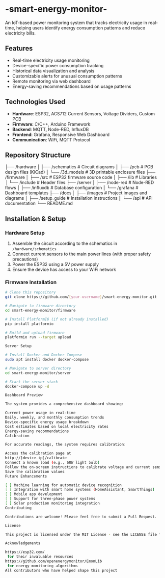 # -smart-energy-monitor-
An IoT-based power monitoring system that tracks electricity usage in real-time, helping users identify energy consumption patterns and reduce electricity bills.

## Features
- Real-time electricity usage monitoring
- Device-specific power consumption tracking
- Historical data visualization and analysis
- Customizable alerts for unusual consumption patterns
- Remote monitoring via web dashboard
- Energy-saving recommendations based on usage patterns

## Technologies Used
- **Hardware**: ESP32, ACS712 Current Sensors, Voltage Dividers, Custom PCB
- **Firmware**: C/C++, Arduino Framework
- **Backend**: MQTT, Node-RED, InfluxDB
- **Frontend**: Grafana, Responsive Web Dashboard
- **Communication**: WiFi, MQTT Protocol

## Repository Structure

├── /hardware
│   ├── /schematics       # Circuit diagrams
│   ├── /pcb              # PCB design files (KiCad)
│   └── /3d_models        # 3D printable enclosure files
├── /firmware
│   ├── /src              # ESP32 firmware source code
│   ├── /lib              # Libraries
│   └── /include          # Header files
├── /server
│   ├── /node-red         # Node-RED flows
│   ├── /influxdb         # Database configuration
│   └── /grafana          # Dashboard templates
├── /docs
│   ├── /images           # Project images and diagrams
│   ├── /setup_guide      # Installation instructions
│   └── /api              # API documentation
└── README.md


## Installation & Setup

### Hardware Setup
1. Assemble the circuit according to the schematics in `/hardware/schematics`
2. Connect current sensors to the main power lines (with proper safety precautions)
3. Power the ESP32 using a 5V power supply
4. Ensure the device has access to your WiFi network

### Firmware Installation
```bash
# Clone this repository
git clone https://github.com/[your-username]/smart-energy-monitor.git

# Navigate to firmware directory
cd smart-energy-monitor/firmware

# Install PlatformIO (if not already installed)
pip install platformio

# Build and upload firmware
platformio run --target upload

Server Setup

# Install Docker and Docker Compose
sudo apt install docker docker-compose

# Navigate to server directory
cd smart-energy-monitor/server

# Start the server stack
docker-compose up -d

Dashboard Preview

The system provides a comprehensive dashboard showing:

Current power usage in real-time
Daily, weekly, and monthly consumption trends
Device-specific energy usage breakdown
Cost estimates based on local electricity rates
Energy-saving recommendations
Calibration

For accurate readings, the system requires calibration:

Access the calibration page at 
http://[device-ip]/calibrate
Connect a known load (e.g., 60W light bulb)
Follow the on-screen instructions to calibrate voltage and current sensors
Save the calibration values
Future Enhancements

[ ] Machine learning for automatic device recognition
[ ] Integration with smart home systems (HomeAssistant, SmartThings)
[ ] Mobile app development
[ ] Support for three-phase power systems
[ ] Solar production monitoring integration
Contributing

Contributions are welcome! Please feel free to submit a Pull Request.

License

This project is licensed under the MIT License - see the LICENSE file for details.

Acknowledgements

https://esp32.com/
 for their invaluable resources
https://github.com/openenergymonitor/EmonLib
 for energy monitoring algorithms
All contributors who have helped shape this project
